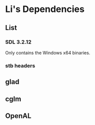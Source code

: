 # Li's Dependencies

## List
### SDL 3.2.12
Only contains the Windows x64 binaries.
### stb headers
## glad
## cglm
## OpenAL
